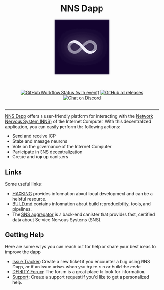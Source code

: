<div align="center" style="display:flex;flex-direction:column;">
  <h1>NNS Dapp</h1>

  <a href="https://nns.ic0.app/">
    <img src="./frontend/static/assets/favicons/icon-512x512.png" width="180px" alt="NNS dapp logo" role="presentation"/>
  </a>

<br/>
<br/>

[![GitHub Workflow Status (with event)](https://img.shields.io/github/actions/workflow/status/dfinity/nns-dapp/build.yml?logo=github&label=Build%20and%20test)](https://github.com/dfinity/nns-dapp/actions/workflows/build.yml)
<a href="https://github.com/dfinity/nns-dapp/releases"><img src="https://img.shields.io/github/downloads/dfinity/nns-dapp/total?label=downloads&logo=github" alt="GitHub all releases"></a>
[![Chat on Discord](https://img.shields.io/badge/chat-Discord-lightgrey?logo=Discord&style=flat-square)](https://discord.gg/E9FxceAg2j)

</div>

---

[NNS Dapp](https://nns.ic0.app) offers a user-friendly platform for interacting with the [Network Nervous System (NNS)](https://internetcomputer.org/nns) of the Internet Computer. With this decentralized application, you can easily perform the following actions:

- Send and receive ICP
- Stake and manage neurons
- Vote on the governance of the Internet Computer
- Participate in SNS decentralization
- Create and top up canisters

## Links

Some useful links:

- [HACKING](/HACKING.md) provides information about local development and can be a helpful resource.
- [BUILD.md](/BUILD.md) contains information about build reproducibility, tools, and pipelines.
- The [SNS aggregator](https://3r4gx-wqaaa-aaaaq-aaaia-cai.ic0.app/) is a back-end canister that provides fast, certified data about Service Nervous Systems (SNS).

## Getting Help

Here are some ways you can reach out for help or share your best ideas to improve the dapp:

- [Issue Tracker](https://github.com/dfinity/nns-dapp/issues): Create a new ticket if you encounter a bug using NNS Dapp, or if an issue arises when you try to run or build the code.
- [DFINITY Forum](https://forum.dfinity.org/): The forum is a great place to look for information.
- [Support](https://support.dfinity.org/hc/en-us/requests/new): Create a support request if you'd like to get a personalized help.
